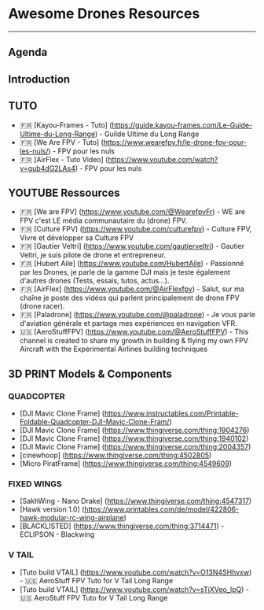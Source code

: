 # Awesome Drones Resources

---

## Agenda

## Introduction

## TUTO
- 🇫🇷 [Kayou-Frames - Tuto] (https://guide.kayou-frames.com/Le-Guide-Ultime-du-Long-Range) - Guilde Ultime du Long Range
- 🇫🇷 [We Are FPV - Tuto] (https://www.wearefpv.fr/le-drone-fpv-pour-les-nuls/) - FPV pour les nuls
- 🇫🇷 [AirFlex - Tuto Video] (https://www.youtube.com/watch?v=gub4dG2LAs4) - FPV pour les nuls


## YOUTUBE Ressources
- 🇫🇷 [We are FPV] (https://www.youtube.com/@WearefpvFr) - WE are FPV c'est LE média communautaire du (drone) FPV.
- 🇫🇷 [Culture FPV] (https://www.youtube.com/culturefpv) - Culture FPV, Vivre et développer sa Culture FPV
- 🇫🇷 [Gautier Veltri] (https://www.youtube.com/gautierveltri) - Gautier Veltri, je suis pilote de drone et entrepreneur. 
- 🇫🇷 [Hubert Aile] (https://www.youtube.com/HubertAile) - Passionné par les Drones, je parle de la gamme DJI mais je teste également d'autres drones (Tests, essais, tutos, actus...).
- 🇫🇷 [AirFlex] (https://www.youtube.com/@AirFlexfpv) - Salut, sur ma chaîne je poste des vidéos qui parlent principalement de drone FPV (drone racer). 
- 🇫🇷 [Paladrone] (https://www.youtube.com/@paladrone) - Je vous parle d'aviation générale et partage mes expériences en navigation VFR.
- 🇺🇸 [AeroStuffFPV] (https://www.youtube.com/@AeroStuffFPV) - This channel is created to share my growth in building & flying my own FPV Aircraft with the Experimental Airlines building techniques



## 3D PRINT Models & Components

### QUADCOPTER
- [DJI Mavic Clone Frame] (https://www.instructables.com/Printable-Foldable-Quadcopter-DJI-Mavic-Clone-Fram/)
- [DJI Mavic Clone Frame] (https://www.thingiverse.com/thing:1904276)
- [DJI Mavic Clone Frame] (https://www.thingiverse.com/thing:1940102)
- [DJI Mavic Clone Frame] (https://www.thingiverse.com/thing:2004357)
- [cinewhoop] (https://www.thingiverse.com/thing:4502805)
- [Micro PiratFrame] (https://www.thingiverse.com/thing:4549609)


### FIXED WINGS
- [SakhWing - Nano Drake] (https://www.thingiverse.com/thing:4547317)
- [Hawk version 1.0] (https://www.printables.com/de/model/422806-hawk-modular-rc-wing-airplane)
- [BLACKLISTED] (https://www.thingiverse.com/thing:3714471) - ECLIPSON - Blackwing

### V TAIL
- [Tuto build VTAIL] (https://www.youtube.com/watch?v=O13N4SHhvxw) - 🇺🇸 AeroStuff FPV Tuto for V Tail Long Range
- [Tuto build VTAIL] (https://www.youtube.com/watch?v=sTjXVeo_lpQ) - 🇺🇸 AeroStuff FPV Tuto for V Tail Long Range
